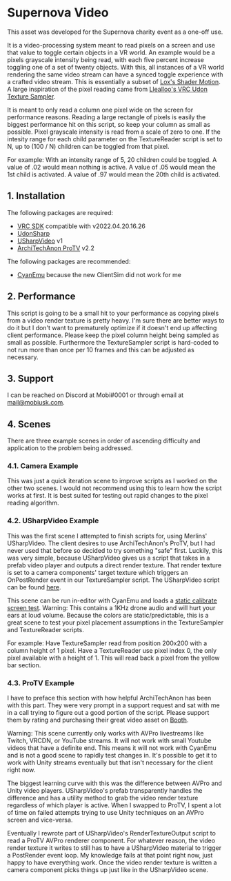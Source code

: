 # Supernova Video

This asset was developed for the Supernova charity event as a one-off use.

It is a video-processing system meant to read pixels on a screen and use that value to toggle certain objects in a VR world.
An example would be a pixels grayscale intensity being read, with each five percent increase toggling one of a set of twenty objects.
With this, all instances of a VR world rendering the same video stream can have a synced toggle experience with a crafted video stream.
This is essentially a subset of [Lox's Shader Motion](https://gitlab.com/lox9973/ShaderMotion).
A large inspiration of the pixel reading came from [Llealloo's VRC Udon Texture Sampler](https://github.com/llealloo/vrc-udon-texture-sampler).

It is meant to only read a column one pixel wide on the screen for performance reasons.
Reading a large rectangle of pixels is easily the biggest performance hit on this script, so keep your column as small as possible.
Pixel grayscale intensity is read from a scale of zero to one.
If the intesity range for each child parameter on the TextureReader script is set to N, up to (100 / N) children can be toggled from that pixel.

For example:
With an intensity range of 5, 20 children could be toggled.
A value of .02 would mean nothing is active.
A value of .05 would mean the 1st child is activated.
A value of .97 would mean the 20th child is activated.

## 1. Installation

The following packages are required:
- [VRC SDK](https://vrchat.com/home/download) compatible with v2022.04.20.16.26
- [UdonSharp](https://github.com/MerlinVR/UdonSharp/releases/tag/v0.20.3) 
- [USharpVideo](https://github.com/MerlinVR/USharpVideo) v1
- [ArchiTechAnon ProTV](https://booth.pm/en/items/2536209) v2.2

The following packages are recommended:
- [CyanEmu](https://github.com/CyanLaser/CyanEmu/releases/tag/v0.3.10) because the new ClientSim did not work for me

## 2. Performance

This script is going to be a small hit to your performance as copying pixels from a video render texture is pretty heavy.
I'm sure there are better ways to do it but I don't want to prematurely optimize if it doesn't end up affecting client performance.
Please keep the pixel column height being sampled as small as possible.
Furthermore the TextureSampler script is hard-coded to not run more than once per 10 frames and this can be adjusted as necessary.

## 3. Support

I can be reached on Discord at Mobi#0001 or through email at [mail@mobiusk.com](mailto:mail@mobiusk.com).

## 4. Scenes

There are three example scenes in order of ascending difficulty and application to the problem being addressed.

### 4.1. Camera Example

This was just a quick iteration scene to improve scripts as I worked on the other two scenes.
I would not recommend using this to learn how the script works at first.
It is best suited for testing out rapid changes to the pixel reading algorithm.

### 4.2. USharpVideo Example

This was the first scene I attempted to finish scripts for, using Merlins' USharpVideo.
The client desires to use ArchiTechAnon's ProTV, but I had never used that before so decided to try something "safe" first.
Luckily, this was very simple, because USharpVideo gives us a script that takes in a prefab video player and outputs a direct render texture.
That render texture is set to a camera components' target texture which triggers an OnPostRender event in our TextureSampler script.
The USharpVideo script can be found [here](https://github.com/MerlinVR/USharpVideo/blob/master/Assets/USharpVideo/Scripts/Utility/RenderTextureOutput.cs).

This scene can be run in-editor with CyanEmu and loads a [static calibrate screen test](https://www.youtube.com/watch?v=l4bDVq-nP-0).
Warning: This contains a 1KHz drone audio and will hurt your ears at loud volume. 
Because the colors are static/predictable, this is a great scene to test your pixel placement assumptions in the TextureSampler and TextureReader scripts.

For example:
Have TextureSampler read from position 200x200 with a column height of 1 pixel.
Have a TextureReader use pixel index 0, the only pixel available with a height of 1.
This will read back a pixel from the yellow bar section.

### 4.3. ProTV Example

I have to preface this section with how helpful ArchiTechAnon has been with this part.
They were very prompt in a support request and sat with me in a call trying to figure out a good portion of the script.
Please support them by rating and purchasing their great video asset on [Booth](https://booth.pm/en/items/2536209).

Warning: This scene currently only works with AVPro livestreams like Twitch, VRCDN, or YouTube streams.
It will not work with small Youtube videos that have a definite end.
This means it will not work with CyanEmu and is not a good scene to rapidly test changes in.
It's possible to get it to work with Unity streams eventually but that isn't necessary for the client right now.

The biggest learning curve with this was the difference between AVPro and Unity video players.
USharpVideo's prefab transparently handles the difference and has a utility method to grab the video render texture regardless of which player is active.
When I swapped to ProTV, I spent a lot of time on failed attempts trying to use Unity techniques on an AVPro screen and vice-versa.

Eventually I rewrote part of USharpVideo's RenderTextureOutput script to read a ProTV AVPro renderer component.
For whatever reason, the video render texture it writes to still has to have a USharpVideo material to trigger a PostRender event loop.
My knowledge fails at that point right now, just happy to have everything work.
Once the video render texture is written a camera component picks things up just like in the USharpVideo scene.
